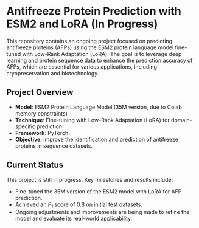 
# Antifreeze Protein Prediction with ESM2 and LoRA (In Progress)

This repository contains an ongoing project focused on predicting antifreeze proteins (AFPs) using the ESM2 protein language model fine-tuned with Low-Rank Adaptation (LoRA). The goal is to leverage deep learning and protein sequence data to enhance the prediction accuracy of AFPs, which are essential for various applications, including cryopreservation and biotechnology.

## Project Overview

- **Model**: ESM2 Protein Language Model (35M version, due to Colab memory constraints)
- **Technique**: Fine-tuning with Low-Rank Adaptation (LoRA) for domain-specific prediction
- **Framework**: PyTorch
- **Objective**: Improve the identification and prediction of antifreeze proteins in sequence datasets.

## Current Status

This project is still in progress. Key milestones and results include:

- Fine-tuned the 35M version of the ESM2 model with LoRA for AFP prediction.
- Achieved an $F_1$ score of 0.8 on initial test datasets.
- Ongoing adjustments and improvements are being made to refine the model and evaluate its real-world applicability.
